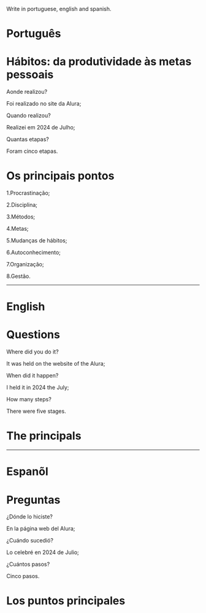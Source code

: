 
Write in portuguese, english and spanish.

# Português

# Hábitos: da produtividade às metas pessoais

Aonde realizou?

Foi realizado no site da Alura;

Quando realizou?

Realizei em 2024 de Julho;

Quantas etapas?

Foram cinco etapas.

# Os principais pontos

1.Procrastinação;

2.Disciplina;

3.Métodos;

4.Metas;

5.Mudanças de hábitos;

6.Autoconhecimento;

7.Organização;

8.Gestão.

--------------------------------------------------------------------------------------------------------------------------------

# English

# 

# Questions

Where did you do it?

It was held on the website of the Alura;

When did it happen?

I held it in 2024 the July;

How many steps?

There were five stages.

# The principals


   
--------------------------------------------------------------------------------------------------------------------------------

# Espanõl

# 


# Preguntas

¿Dónde lo hiciste?

En la página web del Alura;

¿Cuándo sucedió?

Lo celebré en 2024 de Julio;

¿Cuántos pasos?

Cinco pasos.

# Los puntos principales
